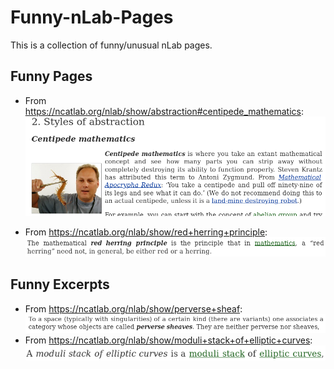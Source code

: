 # Funny-nLab-Pages
This is a collection of funny/unusual nLab pages.


## Funny Pages

- From https://ncatlab.org/nlab/show/abstraction#centipede_mathematics:
![centipede mathematics](https://raw.githubusercontent.com/Loop-Scheme/Funny-nLab-Pages/master/images/centipede_mathematics.png "centipede mathematics")

- From https://ncatlab.org/nlab/show/red+herring+principle:
![red herring principle](https://raw.githubusercontent.com/Loop-Scheme/Funny-nLab-Pages/master/images/red_herring.png "red herring principle")

## Funny Excerpts

- From https://ncatlab.org/nlab/show/perverse+sheaf:
![perverse sheaves](https://raw.githubusercontent.com/Loop-Scheme/Funny-nLab-Pages/master/images/perverse%20sheaves.png "perverse sheaves")
- From https://ncatlab.org/nlab/show/moduli+stack+of+elliptic+curves:
![moduli stack of elliptic curves](https://raw.githubusercontent.com/Loop-Scheme/Funny-nLab-Pages/master/images/M_ell.png "moduli stack of elliptic curves")
